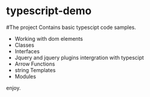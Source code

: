 # typescript-demo
#The project Contains basic typescipt code samples.
* Working with dom elements
* Classes
* Interfaces
* Jquery and jquery plugins intergration with typescipt
* Arrow Functions
* string Templates
* Modules


enjoy.

